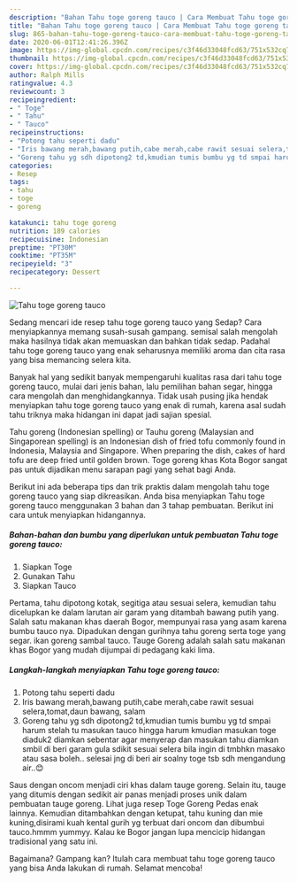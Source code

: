 ```yaml
---
description: "Bahan Tahu toge goreng tauco | Cara Membuat Tahu toge goreng tauco Yang Enak dan Simpel"
title: "Bahan Tahu toge goreng tauco | Cara Membuat Tahu toge goreng tauco Yang Enak dan Simpel"
slug: 865-bahan-tahu-toge-goreng-tauco-cara-membuat-tahu-toge-goreng-tauco-yang-enak-dan-simpel
date: 2020-06-01T12:41:26.396Z
image: https://img-global.cpcdn.com/recipes/c3f46d33048fcd63/751x532cq70/tahu-toge-goreng-tauco-foto-resep-utama.jpg
thumbnail: https://img-global.cpcdn.com/recipes/c3f46d33048fcd63/751x532cq70/tahu-toge-goreng-tauco-foto-resep-utama.jpg
cover: https://img-global.cpcdn.com/recipes/c3f46d33048fcd63/751x532cq70/tahu-toge-goreng-tauco-foto-resep-utama.jpg
author: Ralph Mills
ratingvalue: 4.3
reviewcount: 3
recipeingredient:
- " Toge"
- " Tahu"
- " Tauco"
recipeinstructions:
- "Potong tahu seperti dadu"
- "Iris bawang merah,bawang putih,cabe merah,cabe rawit sesuai selera,tomat,daun bawang, salam"
- "Goreng tahu yg sdh dipotong2 td,kmudian tumis bumbu yg td smpai harum stelah tu masukan tauco hingga harum kmudian masukan toge diaduk2 diamkan sebentar agar menyerap dan masukan tahu diamkan smbil di beri garam gula sdikit sesuai selera bila ingin di tmbhkn masako atau sasa boleh.. selesai jng di beri air soalny toge tsb sdh mengandung air..😊"
categories:
- Resep
tags:
- tahu
- toge
- goreng

katakunci: tahu toge goreng 
nutrition: 189 calories
recipecuisine: Indonesian
preptime: "PT30M"
cooktime: "PT35M"
recipeyield: "3"
recipecategory: Dessert

---
```



![Tahu toge goreng tauco](https://img-global.cpcdn.com/recipes/c3f46d33048fcd63/751x532cq70/tahu-toge-goreng-tauco-foto-resep-utama.jpg)

Sedang mencari ide resep tahu toge goreng tauco yang Sedap? Cara menyiapkannya memang susah-susah gampang. semisal salah mengolah maka hasilnya tidak akan memuaskan dan bahkan tidak sedap. Padahal tahu toge goreng tauco yang enak seharusnya memiliki aroma dan cita rasa yang bisa memancing selera kita.

Banyak hal yang sedikit banyak mempengaruhi kualitas rasa dari tahu toge goreng tauco, mulai dari jenis bahan, lalu pemilihan bahan segar, hingga cara mengolah dan menghidangkannya. Tidak usah pusing jika hendak menyiapkan tahu toge goreng tauco yang enak di rumah, karena asal sudah tahu triknya maka hidangan ini dapat jadi sajian spesial.

Tahu goreng (Indonesian spelling) or Tauhu goreng (Malaysian and Singaporean spelling) is an Indonesian dish of fried tofu commonly found in Indonesia, Malaysia and Singapore. When preparing the dish, cakes of hard tofu are deep fried until golden brown. Toge goreng khas Kota Bogor sangat pas untuk dijadikan menu sarapan pagi yang sehat bagi Anda.


Berikut ini ada beberapa tips dan trik praktis dalam mengolah tahu toge goreng tauco yang siap dikreasikan. Anda bisa menyiapkan Tahu toge goreng tauco menggunakan 3 bahan dan 3 tahap pembuatan. Berikut ini cara untuk menyiapkan hidangannya.

<!--inarticleads1-->

##### Bahan-bahan dan bumbu yang diperlukan untuk pembuatan Tahu toge goreng tauco:

1. Siapkan  Toge
1. Gunakan  Tahu
1. Siapkan  Tauco


Pertama, tahu dipotong kotak, segitiga atau sesuai selera, kemudian tahu dicelupkan ke dalam larutan air garam yang ditambah bawang putih yang. Salah satu makanan khas daerah Bogor, mempunyai rasa yang asam karena bumbu tauco nya. Dipadukan dengan gurihnya tahu goreng serta toge yang segar. ikan goreng sambal tauco. Tauge Goreng adalah salah satu makanan khas Bogor yang mudah dijumpai di pedagang kaki lima. 

<!--inarticleads2-->

##### Langkah-langkah menyiapkan Tahu toge goreng tauco:

1. Potong tahu seperti dadu
1. Iris bawang merah,bawang putih,cabe merah,cabe rawit sesuai selera,tomat,daun bawang, salam
1. Goreng tahu yg sdh dipotong2 td,kmudian tumis bumbu yg td smpai harum stelah tu masukan tauco hingga harum kmudian masukan toge diaduk2 diamkan sebentar agar menyerap dan masukan tahu diamkan smbil di beri garam gula sdikit sesuai selera bila ingin di tmbhkn masako atau sasa boleh.. selesai jng di beri air soalny toge tsb sdh mengandung air..😊


Saus dengan oncom menjadi ciri khas dalam tauge goreng. Selain itu, tauge yang ditumis dengan sedikit air panas menjadi proses unik dalam pembuatan tauge goreng. Lihat juga resep Toge Goreng Pedas enak lainnya. Kemudian ditambahkan dengan ketupat, tahu kuning dan mie kuning,disirami kuah kental gurih yg terbuat dari oncom dan dibumbui tauco.hmmm yummyy. Kalau ke Bogor jangan lupa mencicip hidangan tradisional yang satu ini. 

Bagaimana? Gampang kan? Itulah cara membuat tahu toge goreng tauco yang bisa Anda lakukan di rumah. Selamat mencoba!
